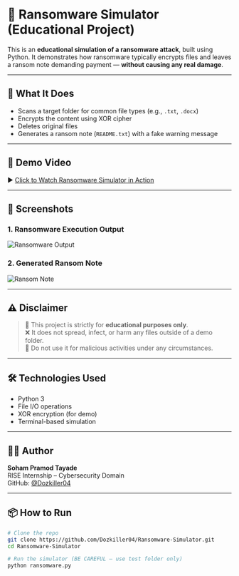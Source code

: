 # 🧨 Ransomware Simulator (Educational Project)

This is an **educational simulation of a ransomware attack**, built using Python. It demonstrates how ransomware typically encrypts files and leaves a ransom note demanding payment — **without causing any real damage**.

---

## 🔐 What It Does

- Scans a target folder for common file types (e.g., `.txt`, `.docx`)
- Encrypts the content using XOR cipher
- Deletes original files
- Generates a ransom note (`README.txt`) with a fake warning message

---

## 🎥 Demo Video

▶️ [Click to Watch Ransomware Simulator in Action](https://drive.google.com/file/d/1FtLpk2YpAL9QsXELrB1u86dzzBjybJFJ/view?usp=drive_link)

---

## 📸 Screenshots

### 1. Ransomware Execution Output
![Ransomware Output](ransom_note.png.png)

### 2. Generated Ransom Note
![Ransom Note](ransom_output1.png.png)

---

## ⚠️ Disclaimer

> 🚫 This project is strictly for **educational purposes only**.  
> ❌ It does not spread, infect, or harm any files outside of a demo folder.  
> 🔐 Do not use it for malicious activities under any circumstances.

---

## 🛠️ Technologies Used

- Python 3
- File I/O operations
- XOR encryption (for demo)
- Terminal-based simulation

---

## 👨‍💻 Author

**Soham Pramod Tayade**  
RISE Internship – Cybersecurity Domain  
GitHub: [@Dozkiller04](https://github.com/Dozkiller04)

---


## 📦 How to Run

```bash
# Clone the repo
git clone https://github.com/Dozkiller04/Ransomware-Simulator.git
cd Ransomware-Simulator

# Run the simulator (BE CAREFUL – use test folder only)
python ransomware.py
